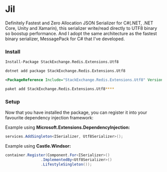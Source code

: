 # Jil

Definitely Fastest and Zero Allocation JSON Serializer for C#(.NET, .NET Core, Unity and Xamarin), this serializer write/read directly to UTF8 binary so boostup performance. And I adopt the same architecture as the fastest binary serializer, MessagePack for C# that I've developed.

### Install


```bash
Install-Package StackExchange.Redis.Extensions.Utf8
```

```bash
dotnet add package StackExchange.Redis.Extensions.Utf8
```

```xml
<PackageReference Include="StackExchange.Redis.Extensions.Utf8" Version="8.0.5" />
```

```bash
paket add StackExchange.Redis.Extensions.Utf8****
```

### Setup

Now that you have installed the package, you can register it into your favourite dependency injection framework:

Example using **Microsoft.Extensions.DependencyInjection:**

```csharp
services.AddSingleton<ISerializer, Utf8Serializer>();
```

Example using **Castle.Windsor:**

```csharp
container.Register(Component.For<ISerializer>()
				.ImplementedBy<Utf8Serializer>()
				.LifestyleSingleton());
```
